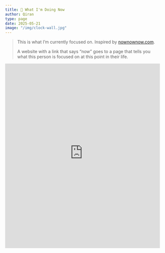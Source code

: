 ```yaml
---
title: 🧭 What I'm Doing Now
author: Qiran
type: page
date: 2025-05-21
image: "/img/clock-wall.jpg"
---
```

> This is what I’m currently focused on. Inspired by [nownownow.com](https://nownownow.com/about).
>
> A website with a link that says “now” goes to a page that tells you what this person is focused on at this point in their life.

<iframe src="https://twisty-change-610.notion.site/ebd/1fc21e6176cd8080be08ea1b2214e8b3?v=1fc21e6176cd813b966e000c20634f61" width="100%" height="600" frameborder="0" allowfullscreen />

# 🌳 Building Habits

> - The **Overall Habit Score** is the total score of all habits recorded using the [Loop Habit Tracker](https://loophabits.org/).
> - The habits **"Clean Diet"**, **"Timely Sleep"**, and **"Regular Exercise"** are shown as examples, each with a maximum score of 100. Their data is also sourced from Loop Habit Tracker.

{{< weektable >}}

2025-05-21,16.7,17,14,4,0
2025 W20, 17.34

{{< /weektable >}}  

> *If you have any thoughts about what’s been going on with me lately, please feel free to leave a comment!*

